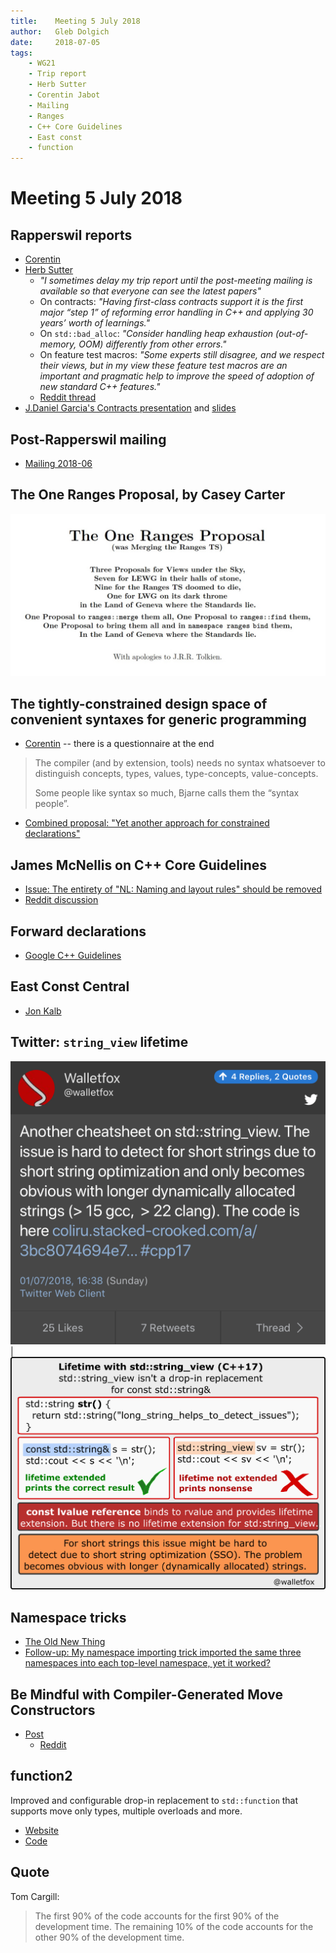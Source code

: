 ```yaml
---
title:    Meeting 5 July 2018
author:   Gleb Dolgich
date:     2018-07-05
tags:
    - WG21
    - Trip report
    - Herb Sutter
    - Corentin Jabot
    - Mailing
    - Ranges
    - C++ Core Guidelines
    - East const
    - function
---
```


# Meeting 5 July 2018

## Rapperswil reports

* [Corentin](https://cor3ntin.github.io/posts/rapperswil/)
* [Herb Sutter](https://herbsutter.com/2018/07/02/trip-report-summer-iso-c-standards-meeting-rapperswil/)
    * *"I sometimes delay my trip report until the post-meeting mailing is available so that everyone can see the latest papers"*
    * On contracts: *"Having first-class contracts support it is the first major “step 1” of reforming error handling in C++ and applying 30 years’ worth of learnings."*
    * On `std::bad_alloc`: *"Consider handling heap exhaustion (out-of-memory, OOM) differently from other errors."*
    * On feature test macros: *"Some experts still disagree, and we respect their views, but in my view these feature test macros are an important and pragmatic help to improve the speed of adoption of new standard C++ features."*
    * [Reddit thread](https://www.reddit.com/r/cpp/comments/8vl19w/trip_report_summer_iso_c_standards_meeting/)
* [J.Daniel Garcia's Contracts presentation](https://www.youtube.com/watch?v=IBas3S2HtdU) and [slides](https://github.com/ACCUConf/ACCUConf_PDFs/blob/master/2017/j-danie-garcia-contracts.pdf)

## Post-Rapperswil mailing

* [Mailing 2018-06](http://www.open-std.org/jtc1/sc22/wg21/docs/papers/2018/#mailing2018-06)

## The One Ranges Proposal, by Casey Carter

![](/img/ranges-tolkien.png)

## The tightly-constrained design space of convenient syntaxes for generic programming

* [Corentin](https://cor3ntin.github.io/posts/concepts_syntax/) -- there is a questionnaire at the end

> The compiler (and by extension, tools) needs no syntax whatsoever to distinguish concepts, types, values, type-concepts, value-concepts.
>
> Some people like syntax so much, Bjarne calls them the “syntax people”.

* [Combined proposal: "Yet another approach for constrained declarations"](http://www.open-std.org/jtc1/sc22/wg21/docs/papers/2018/p1141r0.html)

## James McNellis on C++ Core Guidelines

* [Issue: The entirety of "NL: Naming and layout rules" should be removed](https://github.com/isocpp/CppCoreGuidelines/issues/1238)
* [Reddit discussion](https://www.reddit.com/r/cpp/comments/8uv2yr/cppcoreguidelines_the_entirety_of_nl_naming_and/)

## Forward declarations

* [Google C++ Guidelines](https://google.github.io/styleguide/cppguide.html)

## East Const Central

* [Jon Kalb](http://slashslash.info/eastconst/)

## Twitter: `string_view` lifetime

![](/img/string_view_lifetime1.png)|![](/img/string_view_lifetime2.png)

## Namespace tricks

* [The Old New Thing](https://blogs.msdn.microsoft.com/oldnewthing/20180516-00/?p=98765)
* [Follow-up: My namespace importing trick imported the same three namespaces into each top-level namespace, yet it worked?](https://blogs.msdn.microsoft.com/oldnewthing/20180525-00/?p=98835)

## Be Mindful with Compiler-Generated Move Constructors

* [Post](https://ibob.github.io/blog/2018/07/03/compiler-generated-move/)
    * [Reddit](https://www.reddit.com/r/cpp/comments/8vzvkb/be_mindful_with_compilergenerated_move/)

## function2

Improved and configurable drop-in replacement to `std::function` that supports move only types, multiple overloads and more.

* [Website](http://naios.github.io/function2)
* [Code](https://github.com/Naios/function2)

## Quote

Tom Cargill:

> The first 90% of the code accounts for the first 90% of the development time. The remaining 10% of the code accounts for the other 90% of the development time.
